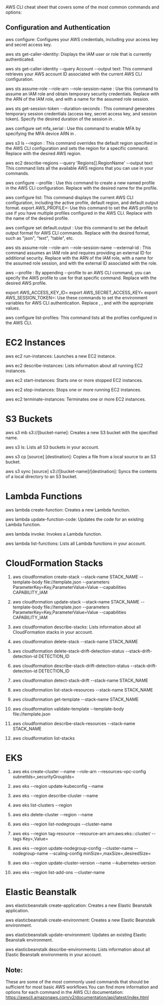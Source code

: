 AWS CLI cheat sheet that covers some of the most common commands and options:

## Configuration and Authentication

aws configure: Configures your AWS credentials, including your access key and secret access key.

aws sts get-caller-identity: Displays the IAM user or role that is currently authenticated.

aws sts get-caller-identity --query Account --output text: This command retrieves your AWS account ID associated with the current AWS CLI configuration.

aws sts assume-role --role-arn <role-arn> --role-session-name <session-name>: Use this command to assume an IAM role and obtain temporary security credentials. Replace <role-arn> with the ARN of the IAM role, and <session-name> with a name for the assumed role session.

aws sts get-session-token --duration-seconds <duration-seconds>: This command generates temporary session credentials (access key, secret access key, and session token). Specify the desired duration of the session in <duration-seconds>.

aws configure set mfa_serial <mfa-serial>: Use this command to enable MFA by specifying the MFA device ARN in <mfa-serial>.

aws s3 ls --region <region-name>: This command overrides the default region specified in the AWS CLI configuration and sets the region for a specific command. Replace <region-name> with the desired AWS region.

aws ec2 describe-regions --query 'Regions[].RegionName' --output text: This command lists all the available AWS regions that you can use in your commands.

aws configure --profile <profile-name>: Use this command to create a new named profile in the AWS CLI configuration. Replace <profile-name> with the desired name for the profile.

aws configure list: This command displays the current AWS CLI configuration, including the active profile, default region, and default output format.
export AWS_PROFILE=<profile-name>: Use this command to set the AWS profile to use if you have multiple profiles configured in the AWS CLI. Replace <profile-name> with the name of the desired profile.

aws configure set default.output <output-format>: Use this command to set the default output format for AWS CLI commands. Replace <output-format> with the desired format, such as "json", "text", "table", etc.

aws sts assume-role --role-arn <role-arn> --role-session-name <session-name> --external-id <external-id>: This command assumes an IAM role and requires providing an external ID for additional security. Replace <role-arn> with the ARN of the IAM role, <session-name> with a name for the assumed role session, and <external-id> with the external ID associated with the role.

aws <command> --profile <profile-name>: By appending --profile <profile-name> to an AWS CLI command, you can specify the AWS profile to use for that specific command. Replace <profile-name> with the desired AWS profile.

export AWS_ACCESS_KEY_ID=<access-key>
export AWS_SECRET_ACCESS_KEY=<secret-access-key>
export AWS_SESSION_TOKEN=<session-token>:  Use these commands to set the environment variables for AWS CLI authentication. Replace <access-key>, <secret-access-key>, and <session-token> with the appropriate values.

aws configure list-profiles: This command lists all the profiles configured in the AWS CLI.

# EC2 Instances

aws ec2 run-instances: Launches a new EC2 instance.

aws ec2 describe-instances: Lists information about all running EC2 instances.

aws ec2 start-instances: Starts one or more stopped EC2 instances.

aws ec2 stop-instances: Stops one or more running EC2 instances.

aws ec2 terminate-instances: Terminates one or more EC2 instances.

# S3 Buckets

aws s3 mb s3://[bucket-name]: Creates a new S3 bucket with the specified name.

aws s3 ls: Lists all S3 buckets in your account.

aws s3 cp [source] [destination]: Copies a file from a local source to an S3 bucket.

aws s3 sync [source] s3://[bucket-name]/[destination]: Syncs the contents of a local directory to an S3 bucket.

# Lambda Functions

aws lambda create-function: Creates a new Lambda function.

aws lambda update-function-code: Updates the code for an existing Lambda function.

aws lambda invoke: Invokes a Lambda function.

aws lambda list-functions: Lists all Lambda functions in your account.
# CloudFormation Stacks

1. aws cloudformation create-stack --stack-name STACK_NAME --template-body file://template.json --parameters ParameterKey=Key,ParameterValue=Value --capabilities CAPABILITY_IAM

2. aws cloudformation update-stack --stack-name STACK_NAME --template-body file://template.json --parameters ParameterKey=Key,ParameterValue=Value --capabilities CAPABILITY_IAM

3. aws cloudformation describe-stacks: Lists information about all CloudFormation stacks in your account.

4. aws cloudformation delete-stack --stack-name STACK_NAME

5. aws cloudformation delete-stack-drift-detection-status --stack-drift-detection-id DETECTION_ID

6. aws cloudformation describe-stack-drift-detection-status --stack-drift-detection-id DETECTION_ID

7. aws cloudformation detect-stack-drift --stack-name STACK_NAME

8. aws cloudformation list-stack-resources --stack-name STACK_NAME

9. aws cloudformation get-template --stack-name STACK_NAME

10. aws cloudformation validate-template --template-body file://template.json

11. aws cloudformation describe-stack-resources --stack-name STACK_NAME

12. aws cloudformation list-stacks

# EKS

1. aws eks create-cluster --name <cluster-name> --role-arn <eks-service-role-arn> --resources-vpc-config subnetIds=<subnet-ids>,securityGroupIds=<security-group-id>

2. aws eks --region <region> update-kubeconfig --name <cluster-name>

3. aws eks --region <region> describe-cluster --name <cluster-name>

4. aws eks list-clusters --region <region>

5. aws eks delete-cluster --region <region> --name <cluster-name>

6. aws eks --region <region> list-nodegroups --cluster-name <cluster-name>

7. aws eks --region <region> tag-resource --resource-arn arn:aws:eks:<region>:<account-id>:cluster/<cluster-name> --tags Key=<key>,Value=<value>

8. aws eks --region <region> update-nodegroup-config --cluster-name <cluster-name> --nodegroup-name <nodegroup-name> --scaling-config minSize=<min-size>,maxSize=<max-size>,desiredSize=<desired-size>

9. aws eks --region <region> update-cluster-version --name <cluster-name> --kubernetes-version <new-version>

10. aws eks --region <region> list-add-ons --cluster-name <cluster-name>


# Elastic Beanstalk

aws elasticbeanstalk create-application: Creates a new Elastic Beanstalk application.

aws elasticbeanstalk create-environment: Creates a new Elastic Beanstalk environment.

aws elasticbeanstalk update-environment: Updates an existing Elastic Beanstalk environment.

aws elasticbeanstalk describe-environments: Lists information about all Elastic Beanstalk environments in your account.

## Note: 

These are some of the most commonly used commands that should be sufficient for most basic AWS workflows.You can find more information and options for each command in the AWS CLI documentation: https://awscli.amazonaws.com/v2/documentation/api/latest/index.html
